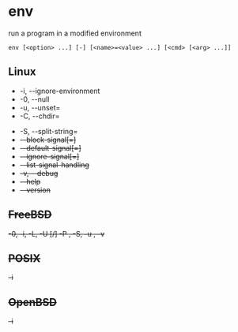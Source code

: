 # env

run a program in a modified environment

    env [<option> ...] [-] [<name>=<value> ...] [<cmd> [<arg> ...]]
    
## Linux

-   -i, --ignore-environment
-   -0, --null
-   -u, --unset=<name>
-   -C, --chdir=<dir>
-   -S, --split-string=<s>
-   --block-signal[=<sig>]
-   --default-signal[=<sig>]
-   --ignore-signal[=<sig>]
-   --list-signal-handling
-   -v, --debug
-   --help
-   --version

## FreeBSD

-0, -i, -L, -U <user>[/<class>]
-P <altpath>, -S, -u <name>, -v

## POSIX

-i

## OpenBSD

-i


